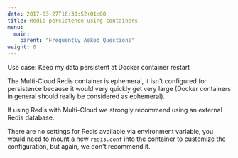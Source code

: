 ```yaml
---
date: 2017-03-27T16:30:52+01:00
title: Redis persistence using containers
menu:
  main:
    parent: "Frequently Asked Questions"
weight: 0
---
```


Use case: Keep my data persistent at Docker container restart

The Multi-Cloud Redis container is ephemeral, it isn't configured for persistence because it would very quickly get very large (Docker containers in general should really be considered as ephemeral).

If using Redis with Multi-Cloud we strongly recommend using an external Redis database.

There are no settings for Redis available via environment variable, you would need to mount a new `redis.conf` into the container to customize the configuration, but again, we don't recommend it.
